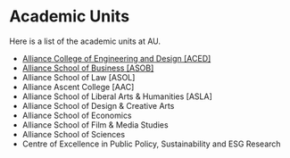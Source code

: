 # Academic Units

Here is a list of the academic units at AU.

* [Alliance College of Engineering and Design [ACED]](aced.md) 
* [Alliance School of Business [ASOB]](asob.md)
* Alliance School of Law [ASOL]
* Alliance Ascent College [AAC]
* Alliance School of Liberal Arts & Humanities [ASLA]
* Alliance School of Design & Creative Arts 
* Alliance School of Economics
* Alliance School of Film & Media Studies
* Alliance School of Sciences
* Centre of Excellence in Public Policy, Sustainability and ESG Research